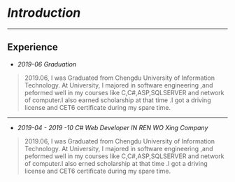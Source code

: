 # *Introduction*

---

## Experience

* *2019-06 Graduation*

> 2019.06, I was  Graduated from Chengdu University of Information Technology. At University, I majored in software engineering ,and peformed well in my courses like C,C#,ASP,SQLSERVER and network of computer.I also earned scholarship at that time .I got a driving license and CET6 certificate during my spare time.


---



* *2019-04 - 2019 -10 C# Web Developer IN  REN WO Xing Company*

> 2019.06, I was  Graduated from Chengdu University of Information Technology. At University, I majored in software engineering ,and peformed well in my courses like C,C#,ASP,SQLSERVER and network of computer.I also erned scholarship at that time .I got a driving license and CET6 certificate during my spare time.
>
